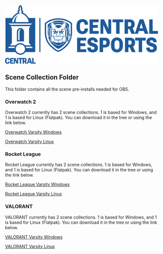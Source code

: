 ![Esports Logo](/Assets/esports.png)
## Scene Collection Folder
This folder contains all the scene pre-installs needed for OBS.

### Overwatch 2
Overwatch 2 currently has 2 scene collections. 1 is based for Windows, and 1 is based for Linux (Flatpak). You can download it in the tree or using the link below.

[Overwatch Varsity Windows](Overwatch_Varsity.json)

[Overwatch Varsity Linux](Overwatch_Varsity_Linux.json)

### Rocket League
Rocket League currently has 2 scene collections. 1 is based for Windows, and 1 is based for Linux (Flatpak). You can download it in the tree or using the link below.

[Rocket League Varsity Windows](Rocket_League_Varsity.json)

[Rocket League Varsity Linux](Rocket_League_Varsity_Linux.json)

### VALORANT
VALORANT currently has 2 scene collections. 1 is based for Windows, and 1 is based for Linux (Flatpak). You can download it in the tree or using the link below.

[VALORANT Varsity Windows](Valorant_Varsity.json)

[VALORANT Varsity Linux](Valorant_Varsity_Linux.json)
